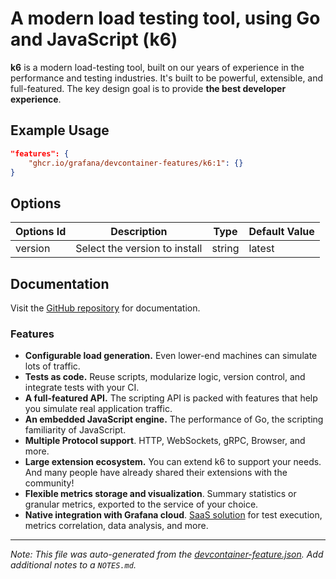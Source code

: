 
# A modern load testing tool, using Go and JavaScript (k6)

**k6** is a modern load-testing tool, built on our years of experience in the performance and testing industries. It's built to be powerful, extensible, and full-featured. The key design goal is to provide **the best developer experience**.

## Example Usage

```json
"features": {
    "ghcr.io/grafana/devcontainer-features/k6:1": {}
}
```

## Options

| Options Id | Description | Type | Default Value |
|-----|-----|-----|-----|
| version | Select the version to install | string | latest |

## Documentation

Visit the [GitHub repository](https://github.com/grafana/k6) for documentation.

### Features

- **Configurable load generation.** Even lower-end machines can simulate lots of traffic.
- **Tests as code.** Reuse scripts, modularize logic, version control, and integrate tests with your CI.
- **A full-featured API.** The scripting API is packed with features that help you simulate real application traffic.
- **An embedded JavaScript engine.** The performance of Go, the scripting familiarity of JavaScript.
- **Multiple Protocol support**. HTTP, WebSockets, gRPC, Browser, and more.
- **Large extension ecosystem.** You can extend k6 to support your needs. And many people have already shared their extensions with the community!
- **Flexible metrics storage and visualization**. Summary statistics or granular metrics, exported to the service of your choice.
- **Native integration with Grafana cloud**. [SaaS solution](https://grafana.com/products/cloud/k6/) for test execution, metrics correlation, data analysis, and more.


---

_Note: This file was auto-generated from the [devcontainer-feature.json](https://github.com/grafana/devcontainer-features/blob/main/src/k6/devcontainer-feature.json).  Add additional notes to a `NOTES.md`._

